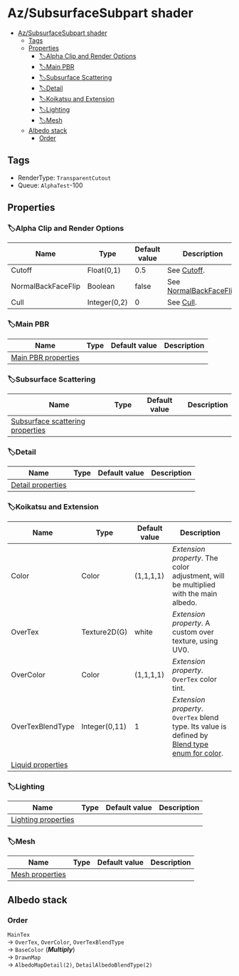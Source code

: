 # Az/SubsurfaceSubpart shader

- [Az/SubsurfaceSubpart shader](#azsubsurfacesubpart-shader)
  - [Tags](#tags)
  - [Properties](#properties)
    - [🏷️Alpha Clip and Render Options](#️alpha-clip-and-render-options)
    - [🏷️Main PBR](#️main-pbr)
    - [🏷️Subsurface Scattering](#️subsurface-scattering)
    - [🏷️Detail](#️detail)
    - [🏷️Koikatsu and Extension](#️koikatsu-and-extension)
    - [🏷️Lighting](#️lighting)
    - [🏷️Mesh](#️mesh)
  - [Albedo stack](#albedo-stack)
    - [Order](#order)

## Tags
- RenderType: `TransparentCutout`
- Queue: `AlphaTest`-100

## Properties
### 🏷️Alpha Clip and Render Options
| Name               | Type         | Default value | Description                                                                                                    |
| ------------------ | ------------ | ------------- | -------------------------------------------------------------------------------------------------------------- |
| Cutoff             | Float(0,1)   | 0.5           | See [Cutoff](../common/alpha_clip_and_render_options_property_descriptions.md#cutoff).                         |
| NormalBackFaceFlip | Boolean      | false         | See [NormalBackFaceFlip](../common/alpha_clip_and_render_options_property_descriptions.md#normalbackfaceflip). |
| Cull               | Integer(0,2) | 0             | See [Cull](../common/alpha_clip_and_render_options_property_descriptions.md#cull).                             |

### 🏷️Main PBR
| Name                                          | Type | Default value | Description |
| --------------------------------------------- | ---- | ------------- | ----------- |
| [Main PBR properties](main_pbr_properties.md) |      |               |             |

### 🏷️Subsurface Scattering
| Name                                                                    | Type | Default value | Description |
| ----------------------------------------------------------------------- | ---- | ------------- | ----------- |
| [Subsurface scattering properties](subsurface_scattering_properties.md) |      |               |             |

### 🏷️Detail            
| Name                                      | Type | Default value | Description |
| ----------------------------------------- | ---- | ------------- | ----------- |
| [Detail properties](detail_properties.md) |      |               |             |

### 🏷️Koikatsu and Extension
| Name                                      | Type          | Default value | Description                                                                                                                                         |
| ----------------------------------------- | ------------- | ------------- | --------------------------------------------------------------------------------------------------------------------------------------------------- |
| Color                                     | Color         | (1,1,1,1)     | *Extension property*. The color adjustment, will be multiplied with the main albedo.                                                                |
| OverTex                                   | Texture2D(G)  | white         | *Extension property*. A custom over texture, using UV0.                                                                                             |
| OverColor                                 | Color         | (1,1,1,1)     | *Extension property*. `OverTex` color tint.                                                                                                         |
| OverTexBlendType                          | Integer(0,11) | 1             | *Extension property*. `OverTex` blend type. Its value is defined by [Blend type enum for color](../common/blend_type.md#blend-type-enum-for-color). |
| [Liquid properties](liquid_properties.md) |               |               |                                                                                                                                                     |

### 🏷️Lighting
| Name                                          | Type | Default value | Description |
| --------------------------------------------- | ---- | ------------- | ----------- |
| [Lighting properties](lighting_properties.md) |      |               |             |

### 🏷️Mesh
| Name                                  | Type | Default value | Description |
| ------------------------------------- | ---- | ------------- | ----------- |
| [Mesh properties](mesh_properties.md) |      |               |             |

## Albedo stack 
### Order
`MainTex`  
-> `OverTex`, `OverColor`, `OverTexBlendType`   
-> `BaseColor` (***Multiply***)  
-> `DrawnMap`  
-> `AlbedoMapDetail(2)`, `DetailAlbedoBlendType(2)`
